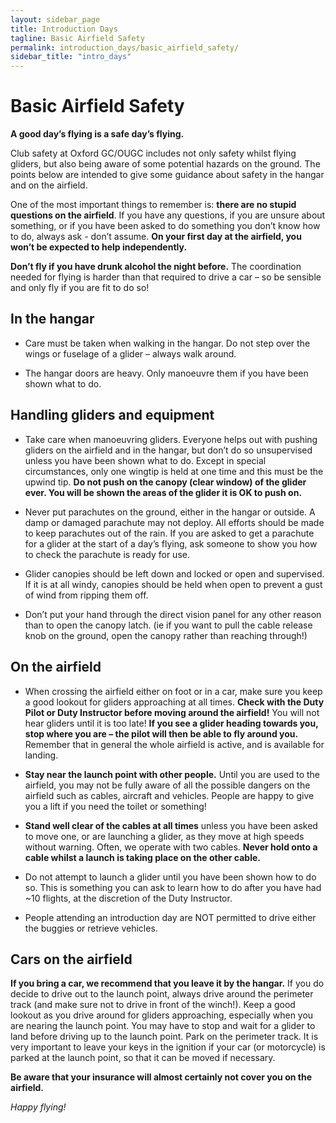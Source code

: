 ```yaml
---
layout: sidebar_page
title: Introduction Days
tagline: Basic Airfield Safety
permalink: introduction_days/basic_airfield_safety/
sidebar_title: "intro_days"
---
```


<title>Basic Airfield Safety - OUGC</title>

<!-- <div class="page-layout">
<aside class="sidebar">
  <ul class="side-nav">
    <li><span class="section-label">Introduction Days</span></li>
    
  <li>
    <a href="/introduction_days/key_information/" class="{% if page.url == '/intro/key-info/' %}active-black{% endif %}">Key Information</a>
  </li>
    <li>
      <a href="/introduction_days/basic_airfield_safety/" class="{% if page.url == '/intro/safety/' %}active-black{% endif %}">Basic Airfield Safety</a>
    </li>
    <li>
      <a href="/introduction_days/what_to_expect/" class="{% if page.url == '/intro/more-info/' %}active-black{% endif %}">More Information and What to Expect</a>
    </li>
  </ul>
</aside>
</div> -->

# Basic Airfield Safety

**A good day’s flying is a safe day’s flying.**

Club safety at Oxford GC/OUGC includes not only safety whilst flying gliders, but also being aware of some potential hazards on the ground. The points below are intended to give some guidance about safety in the hangar and on the airfield.  

One of the most important things to remember is: **there are no stupid questions on the airfield**. If you have any questions, if you are unsure about something, or if you have been asked to do something you don’t know how to do, always ask - don’t assume. **On your first day at the airfield, you won’t be expected to help independently.**   

**Don’t fly if you have drunk alcohol the night before.** The coordination needed for flying is harder than that required to drive a car – so be sensible and only fly if you are fit to do so!

## In the hangar 
- Care must be taken when walking in the hangar. Do not step over the wings or fuselage of a glider – always walk around.  

- The hangar doors are heavy. Only manoeuvre them if you have been shown what to do.  

## Handling gliders and equipment
- Take care when manoeuvring gliders. Everyone helps out with pushing gliders on the airfield and in the hangar, but don’t do so unsupervised unless you have been shown what to do. Except in special circumstances, only one wingtip is held at one time and this must be the upwind tip. **Do not push on the canopy (clear window) of the glider ever. You will be shown the areas of the glider it is OK to push on.**

- Never put parachutes on the ground, either in the hangar or outside. A damp or damaged parachute may not deploy. All efforts should be made to keep parachutes out of the rain. If you are asked to get a parachute for a glider at the start of a day’s flying, ask someone to show you how to check the parachute is ready for use.

- Glider canopies should be left down and locked or open and supervised. If it is at all windy, canopies should be held when open to prevent a gust of wind from ripping them off. 

- Don’t put your hand through the direct vision panel for any other reason than to open the canopy latch.  (ie if you want to pull the cable release knob on the ground, open the canopy rather than reaching through!)

## On the airfield
- When crossing the airfield either on foot or in a car, make sure you keep a good lookout for gliders approaching at all times. **Check with the Duty Pilot or Duty Instructor before moving around the airfield!** You will not hear gliders until it is too late! **If you see a glider heading towards you, stop where you are – the pilot will then be able to fly around you.**  Remember that in general the whole airfield is active, and is available for landing.

- **Stay near the launch point with other people.** Until you are used to the airfield, you may not be fully aware of all the possible dangers on the airfield such as cables, aircraft and vehicles. People are happy to give you a lift if you need the toilet or something!

- **Stand well clear of the cables at all times** unless you have been asked to move one, or are launching a glider, as they move at high speeds without warning. Often, we operate with two cables. **Never hold onto a cable whilst a launch is taking place on the other cable.**  

- Do not attempt to launch a glider until you have been shown how to do so. This is something you can ask to learn how to do after you have had ~10 flights, at the discretion of the Duty Instructor.

- People attending an introduction day are NOT permitted to drive either the buggies or retrieve vehicles.

## Cars on the airfield
**If you bring a car, we recommend that you leave it by the hangar.** If you do decide to drive out to the launch point, always drive around the perimeter track (and make sure not to drive in front of the winch!). Keep a good lookout as you drive around for gliders approaching, especially when you are nearing the launch point. You may have to stop and wait for a glider to land before driving up to the launch point. Park on the perimeter track. It is very important to leave your keys in the ignition if your car (or motorcycle) is parked at the launch point, so that it can be moved if necessary.  

**Be aware that your insurance will almost certainly not cover you on the airfield.**

*Happy flying!*
